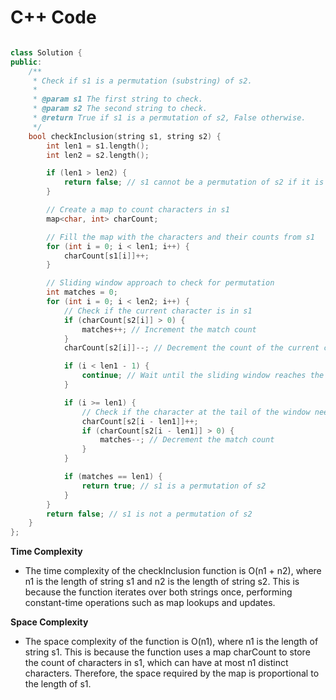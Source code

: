 # C++ Code

```cpp

class Solution {
public:
    /**
     * Check if s1 is a permutation (substring) of s2.
     *
     * @param s1 The first string to check.
     * @param s2 The second string to check.
     * @return True if s1 is a permutation of s2, False otherwise.
     */
    bool checkInclusion(string s1, string s2) {
        int len1 = s1.length();
        int len2 = s2.length();

        if (len1 > len2) {
            return false; // s1 cannot be a permutation of s2 if it is longer
        }

        // Create a map to count characters in s1
        map<char, int> charCount;

        // Fill the map with the characters and their counts from s1
        for (int i = 0; i < len1; i++) {
            charCount[s1[i]]++;
        }

        // Sliding window approach to check for permutation
        int matches = 0;
        for (int i = 0; i < len2; i++) {
            // Check if the current character is in s1
            if (charCount[s2[i]] > 0) {
                matches++; // Increment the match count
            }
            charCount[s2[i]]--; // Decrement the count of the current character

            if (i < len1 - 1) {
                continue; // Wait until the sliding window reaches the threshold size
            }

            if (i >= len1) {
                // Check if the character at the tail of the window needs to be considered
                charCount[s2[i - len1]]++;
                if (charCount[s2[i - len1]] > 0) {
                    matches--; // Decrement the match count
                }
            }

            if (matches == len1) {
                return true; // s1 is a permutation of s2
            }
        }
        return false; // s1 is not a permutation of s2
    }
};

```

**Time Complexity**
- The time complexity of the checkInclusion function is O(n1 + n2), where n1 is the length of string s1 and n2 is the length of string s2. This is because the function iterates over both strings once, performing constant-time operations such as map lookups and updates.

**Space Complexity**
- The space complexity of the function is O(n1), where n1 is the length of string s1. This is because the function uses a map charCount to store the count of characters in s1, which can have at most n1 distinct characters. Therefore, the space required by the map is proportional to the length of s1.
